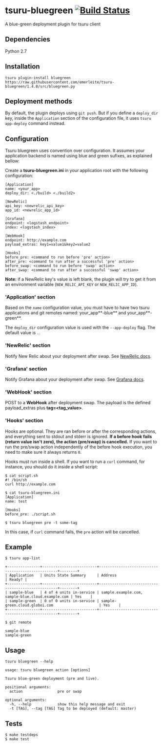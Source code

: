 # tsuru-bluegreen [![Build Status](https://travis-ci.org/emerleite/tsuru-bluegreen.svg?branch=master)](https://travis-ci.org/emerleite/tsuru-bluegreen)

A blue-green deployment plugin for tsuru client

## Dependencies

Python 2.7

## Installation

```
tsuru plugin-install bluegreen https://raw.githubusercontent.com/emerleite/tsuru-bluegreen/1.4.0/src/bluegreen.py
```

## Deployment methods

By default, the plugin deploys using `git push`. But if you define a `deploy_dir` key, inside the `Application` section of the configuration file, it uses `tsuru app-deploy` command instead.

## Configuration

Tsuru bluegreen uses convention over configuration. It assumes your application backend is named using blue and green sufixes, as explained bellow:

Create a **tsuru-bluegreen.ini** in your application root with the following configuration:

```
[Application]
name: <your_app>
deploy_dir: <./build> <./build2>

[NewRelic]
api_key: <newrelic_api_key>
app_id: <newrelic_app_id>

[Grafana]
endpoint: <logstash_endpoint>
index: <logstash_index>

[WebHook]
endpoint: http://example.com
payload_extras: key1=value1&key2=value2

[Hooks]
before_pre: <command to run before 'pre' action>
after_pre: <command to run after a successful 'pre' action>
before_swap: <command to run before 'swap' action>
after_swap: <command to run after a successful 'swap' action>
```

**Note:** if a NewRelic key's value is left blank, the plugin will try to get it from an environment variable (`NEW_RELIC_API_KEY` or `NEW_RELIC_APP_ID`).

### 'Application' section

Based on the `name` configuration value, you must have to have two tsuru applications and git remotes named: your_app**-blue** and your_app**-green**.

The `deploy_dir` configuration value is used with the `--app-deploy` flag. The default value is `.`.

### 'NewRelic' section

Notify New Relic about your deployment after swap. See [NewRelic docs](https://docs.newrelic.com/docs/apm/new-relic-apm/maintenance/deployment-notifications).

### 'Grafana' section

Notify Grafana about your deployment after swap. See [Grafana docs](http://docs.grafana.org/reference/annotations/).

### 'WebHook' section

POST to a **WebHook** after deployment swap. The payload is the defined payload_extras plus **tag=<tag_value>**.

### 'Hooks' section

Hooks are optional. They are ran before or after the corresponding actions, and everything sent to stdout and stderr is ignored. **If a before hook fails (return value isn't zero), the action (pre/swap) is cancelled.** If you want to run the pre/swap action independently of the before hook execution, you need to make sure it always returns `0`.

Hooks must run inside a shell. If you want to run a `curl` command, for instance, you should do it inside a shell script:

```
$ cat script.sh
#! /bin/sh
curl http://example.com

$ cat tsuru-bluegreen.ini
[Application]
name: test

[Hooks]
before_pre: ./script.sh

$ tsuru bluegreen pre -t some-tag
```

In this case, if `curl` command fails, the `pre` action will be cancelled.

## Example

```
$ tsuru app-list

+---------------+-------------------------+---------------------------------------------------+--------+
| Application   | Units State Summary     | Address                                           | Ready? |
+---------------+-------------------------+---------------------------------------------------+--------+
| sample-blue   | 4 of 4 units in-service | sample.example.com, sample-blue.cloud.example.com | Yes    |
| sample-green  | 0 of 0 units in-service | sample-green.cloud.globoi.com                     | Yes    |
+---------------+-------------------------+---------------------------------------------------+--------+
```

```
$ git remote

sample-blue
sample-green

```

## Usage

```
tsuru bluegreen --help

usage: tsuru bluegreen action [options]

Tsuru blue-green deployment (pre and live).

positional arguments:
  action                pre or swap

optional arguments:
  -h, --help            show this help message and exit
  -t [TAG], --tag [TAG] Tag to be deployed (default: master)
```

## Tests

```
$ make testdeps
$ make test
```
